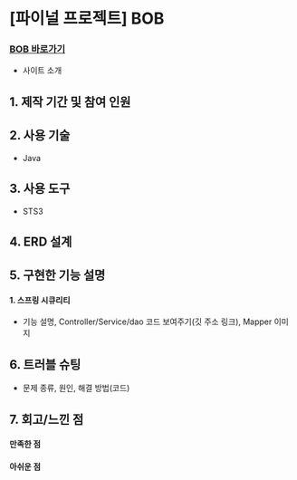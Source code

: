 # [파이널 프로젝트] BOB

### [BOB 바로가기](https://gd1class.iptime.org:8844/GDJ56_BOB_final/)
- 사이트 소개

## 1. 제작 기간 및 참여 인원

## 2. 사용 기술
- Java
## 3. 사용 도구
- STS3
## 4. ERD 설계

## 5. 구현한 기능 설명
#### 1. 스프링 시큐리티
- 기능 설명, Controller/Service/dao 코드 보여주기(깃 주소 링크), Mapper 이미지
## 6. 트러블 슈팅
- 문제 종류, 원인, 해결 방법(코드)

## 7. 회고/느낀 점
#### 만족한 점
#### 아쉬운 점
